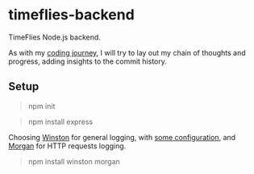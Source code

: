 # timeflies-backend

TimeFlies Node.js backend.

As with my [coding journey](https://github.com/stoneLeaf/coding-journey), I will try to lay out my chain of thoughts and progress, adding insights to the commit history.

## Setup

> npm init

> npm install express

Choosing [Winston](https://github.com/winstonjs/winston) for general logging, with [some configuration](https://thisdavej.com/using-winston-a-versatile-logging-library-for-node-js/), and [Morgan](https://github.com/expressjs/morgan) for HTTP requests logging.

> npm install winston morgan

